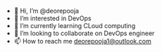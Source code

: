 - 👋 Hi, I’m @deorepooja
- 👀 I’m interested in DevOps
- 🌱 I’m currently learning CLoud computing
- 💞️ I’m looking to collaborate on DevOps engineer
- 📫 How to reach me deorepooja1@outlook.com

<!---
deorepooja/deorepooja is a ✨ special ✨ repository because its `README.md` (this file) appears on your GitHub profile.
You can click the Preview link to take a look at your changes.
--->
